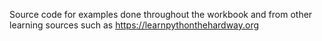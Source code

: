 Source code for examples done throughout the workbook and from other learning sources such as https://learnpythonthehardway.org
